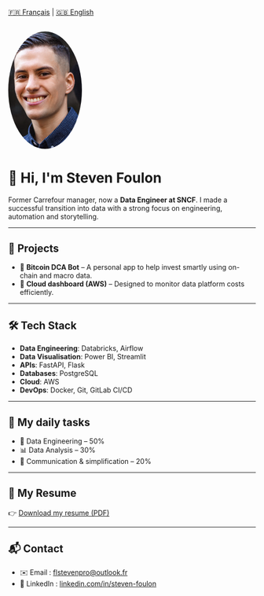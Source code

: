 [🇫🇷 Français](/) | [🇬🇧 English](/en)

<img src="/assets/photos.png" alt="Steven Foulon" width="150" style="border-radius: 50%; margin-top: 1rem;">

# 👋 Hi, I'm Steven Foulon

Former Carrefour manager, now a **Data Engineer at SNCF**. I made a successful transition into data with a strong focus on engineering, automation and storytelling.

---

## 🚀 Projects

- 🎯 **Bitcoin DCA Bot** – A personal app to help invest smartly using on-chain and macro data.
- 💼 **Cloud dashboard (AWS)** – Designed to monitor data platform costs efficiently.

---

## 🛠️ Tech Stack

- **Data Engineering**: Databricks, Airflow
- **Data Visualisation**: Power BI, Streamlit
- **APIs**: FastAPI, Flask
- **Databases**: PostgreSQL
- **Cloud**: AWS
- **DevOps**: Docker, Git, GitLab CI/CD

---

## 🧠 My daily tasks

- 🔧 Data Engineering – 50%
- 📊 Data Analysis – 30%
- 🎤 Communication & simplification – 20%

---

## 📄 My Resume

👉 [Download my resume (PDF)](/CV_EN.pdf)

---

## 📬 Contact

- ✉️ Email : [flstevenpro@outlook.fr](mailto:flstevenpro@outlook.fr)
- 💼 LinkedIn : [linkedin.com/in/steven-foulon](https://www.linkedin.com/in/steven-foulon-69332514378921788486211/)
